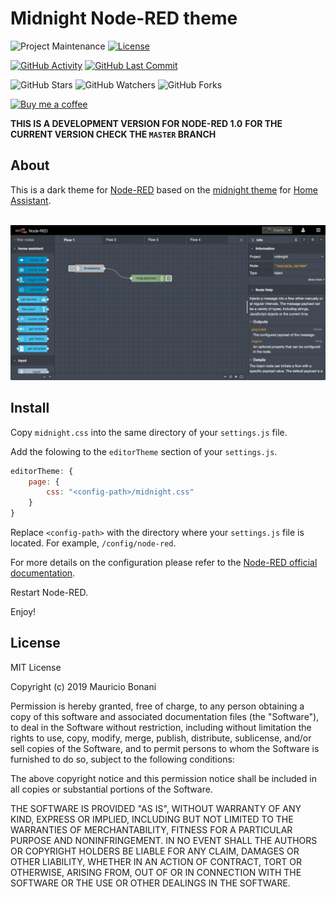 # Midnight Node-RED theme

![Project Maintenance][maintenance-shield]
[![License][license-shield]](LICENSE.md)

[![GitHub Activity][commits-shield]][commits]
[![GitHub Last Commit][last-commit-shield]][commits]

![GitHub Stars][stars-shield]
![GitHub Watchers][watchers-shield]
![GitHub Forks][forks-shield]

[![Buy me a coffee][buymeacoffee-shield]][buymeacoffee]

**THIS IS A DEVELOPMENT VERSION FOR NODE-RED 1.0**
**FOR THE CURRENT VERSION CHECK THE `MASTER` BRANCH**

## About

This is a dark theme for [Node-RED][node-red] based on the [midnight theme][ha-midnight-theme] for [Home Assistant][home-assistant].

<br />

<div align="center">
  <img src="images/screenshot.png">
</div>

## Install

Copy `midnight.css` into the same directory of your `settings.js` file.

Add the folowing to the `editorTheme` section of your `settings.js`.

```js
editorTheme: {
    page: {
        css: "<config-path>/midnight.css"
    }
}
```

Replace `<config-path>` with the directory where your `settings.js` file is located. For example, `/config/node-red`.

For more details on the configuration please refer to the [Node-RED official documentation][node-red-doc].

Restart Node-RED.

Enjoy!

## License

MIT License

Copyright (c) 2019 Mauricio Bonani

Permission is hereby granted, free of charge, to any person obtaining a copy
of this software and associated documentation files (the "Software"), to deal
in the Software without restriction, including without limitation the rights
to use, copy, modify, merge, publish, distribute, sublicense, and/or sell
copies of the Software, and to permit persons to whom the Software is
furnished to do so, subject to the following conditions:

The above copyright notice and this permission notice shall be included in all
copies or substantial portions of the Software.

THE SOFTWARE IS PROVIDED "AS IS", WITHOUT WARRANTY OF ANY KIND, EXPRESS OR
IMPLIED, INCLUDING BUT NOT LIMITED TO THE WARRANTIES OF MERCHANTABILITY,
FITNESS FOR A PARTICULAR PURPOSE AND NONINFRINGEMENT. IN NO EVENT SHALL THE
AUTHORS OR COPYRIGHT HOLDERS BE LIABLE FOR ANY CLAIM, DAMAGES OR OTHER
LIABILITY, WHETHER IN AN ACTION OF CONTRACT, TORT OR OTHERWISE, ARISING FROM,
OUT OF OR IN CONNECTION WITH THE SOFTWARE OR THE USE OR OTHER DEALINGS IN THE
SOFTWARE.

[buymeacoffee-shield]: https://www.buymeacoffee.com/assets/img/guidelines/download-assets-sm-2.svg
[buymeacoffee]: https://www.buymeacoffee.com/mbonani
[commits-shield]: https://img.shields.io/github/commit-activity/y/bonanitech/midnight-red.svg
[commits]: https://github.com/bonanitech/midnight-red/commits/master
[contributors]: https://github.com/bonanitech/midnight-red/graphs/contributors
[discord-shield]: https://img.shields.io/discord/330944238910963714.svg
[bonanitech]: https://github.com/bonanitech
[home-assistant]: https://home-assistant.io
[issue]: https://github.com/bonanitech/midnight-red/issues
[license-shield]: https://img.shields.io/github/license/bonanitech/midnight-red.svg
[maintenance-shield]: https://img.shields.io/maintenance/yes/2019.svg
[last-commit-shield]: https://img.shields.io/github/last-commit/bonanitech/midnight-red.svg
[stars-shield]: https://img.shields.io/github/stars/bonanitech/midnight-red.svg?style=social&label=Stars
[forks-shield]: https://img.shields.io/github/forks/bonanitech/midnight-red.svg?style=social&label=Forks
[watchers-shield]: https://img.shields.io/github/watchers/bonanitech/midnight-red.svg?style=social&label=Watchers
[ha-midnight-theme]: https://community.home-assistant.io/t/midnight-theme/28598
[node-red]: https://nodered.org/
[node-red-doc]: https://nodered.org/docs/configuration